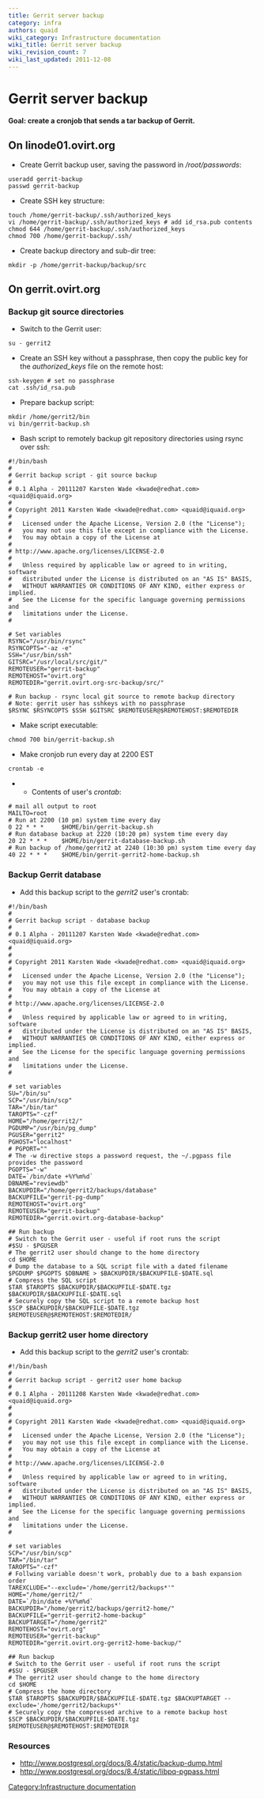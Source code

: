 ```yaml
---
title: Gerrit server backup
category: infra
authors: quaid
wiki_category: Infrastructure documentation
wiki_title: Gerrit server backup
wiki_revision_count: 7
wiki_last_updated: 2011-12-08
---
```


# Gerrit server backup

**Goal: create a cronjob that sends a tar backup of Gerrit.**

## On linode01.ovirt.org

*   Create Gerrit backup user, saving the password in */root/passwords*:

<!-- -->

    useradd gerrit-backup
    passwd gerrit-backup

*   Create SSH key structure:

<!-- -->

    touch /home/gerrit-backup/.ssh/authorized_keys
    vi /home/gerrit-backup/.ssh/authorized_keys # add id_rsa.pub contents
    chmod 644 /home/gerrit-backup/.ssh/authorized_keys 
    chmod 700 /home/gerrit-backup/.ssh/

*   Create backup directory and sub-dir tree:

<!-- -->

    mkdir -p /home/gerrit-backup/backup/src

## On gerrit.ovirt.org

### Backup git source directories

*   Switch to the Gerrit user:

<!-- -->

    su - gerrit2

*   Create an SSH key without a passphrase, then copy the public key for the *authorized_keys* file on the remote host:

<!-- -->

    ssh-keygen # set no passphrase
    cat .ssh/id_rsa.pub

*   Prepare backup script:

<!-- -->

    mkdir /home/gerrit2/bin
    vi bin/gerrit-backup.sh

*   Bash script to remotely backup git repository directories using rsync over ssh:

<!-- -->

    #!/bin/bash
    #
    # Gerrit backup script - git source backup
    #
    # 0.1 Alpha - 20111207 Karsten Wade <kwade@redhat.com> <quaid@iquaid.org>
    #
    # Copyright 2011 Karsten Wade <kwade@redhat.com> <quaid@iquaid.org>
    #
    #   Licensed under the Apache License, Version 2.0 (the "License");
    #   you may not use this file except in compliance with the License.
    #   You may obtain a copy of the License at
    #
    # http://www.apache.org/licenses/LICENSE-2.0
    #
    #   Unless required by applicable law or agreed to in writing, software
    #   distributed under the License is distributed on an "AS IS" BASIS,
    #   WITHOUT WARRANTIES OR CONDITIONS OF ANY KIND, either express or implied.
    #   See the License for the specific language governing permissions and
    #   limitations under the License.
    #

    # Set variables
    RSYNC="/usr/bin/rsync"
    RSYNCOPTS="-az -e"
    SSH="/usr/bin/ssh"
    GITSRC="/usr/local/src/git/"
    REMOTEUSER="gerrit-backup"
    REMOTEHOST="ovirt.org"
    REMOTEDIR="gerrit.ovirt.org-src-backup/src/"

    # Run backup - rsync local git source to remote backup directory
    # Note: gerrit user has sshkeys with no passphrase
    $RSYNC $RSYNCOPTS $SSH $GITSRC $REMOTEUSER@$REMOTEHOST:$REMOTEDIR

*   Make script executable:

<!-- -->

    chmod 700 bin/gerrit-backup.sh

*   Make cronjob run every day at 2200 EST

<!-- -->

    crontab -e

*   -   Contents of user's *crontab*:

<!-- -->

    # mail all output to root
    MAILTO=root
    # Run at 2200 (10 pm) system time every day
    0 22 * * *     $HOME/bin/gerrit-backup.sh
    # Run database backup at 2220 (10:20 pm) system time every day
    20 22 * * *    $HOME/bin/gerrit-database-backup.sh
    # Run backup of /home/gerrit2 at 2240 (10:30 pm) system time every day
    40 22 * * *    $HOME/bin/gerrit-gerrit2-home-backup.sh

### Backup Gerrit database

*   Add this backup script to the *gerrit2* user's crontab:

<!-- -->

    #!/bin/bash
    #
    # Gerrit backup script - database backup
    #
    # 0.1 Alpha - 20111207 Karsten Wade <kwade@redhat.com> <quaid@iquaid.org>
    # 
    #
    # Copyright 2011 Karsten Wade <kwade@redhat.com> <quaid@iquaid.org>
    #
    #   Licensed under the Apache License, Version 2.0 (the "License");
    #   you may not use this file except in compliance with the License.
    #   You may obtain a copy of the License at
    #
    # http://www.apache.org/licenses/LICENSE-2.0
    #
    #   Unless required by applicable law or agreed to in writing, software
    #   distributed under the License is distributed on an "AS IS" BASIS,
    #   WITHOUT WARRANTIES OR CONDITIONS OF ANY KIND, either express or implied.
    #   See the License for the specific language governing permissions and
    #   limitations under the License.
    #

    # set variables
    SU="/bin/su"
    SCP="/usr/bin/scp"
    TAR="/bin/tar"
    TAROPTS="-czf"
    HOME="/home/gerrit2/"
    PGDUMP="/usr/bin/pg_dump"
    PGUSER="gerrit2"
    PGHOST="localhost"
    # PGPORT=""
    # The -w directive stops a password request, the ~/.pgpass file provides the password
    PGOPTS="-w"
    DATE=`/bin/date +%Y%m%d`
    DBNAME="reviewdb"
    BACKUPDIR="/home/gerrit2/backups/database"
    BACKUPFILE="gerrit-pg-dump"
    REMOTEHOST="ovirt.org"
    REMOTEUSER="gerrit-backup"
    REMOTEDIR="gerrit.ovirt.org-database-backup"

    ## Run backup
    # Switch to the Gerrit user - useful if root runs the script
    #$SU - $PGUSER
    # The gerrit2 user should change to the home directory
    cd $HOME
    # Dump the database to a SQL script file with a dated filename
    $PGDUMP $PGOPTS $DBNAME > $BACKUPDIR/$BACKUPFILE-$DATE.sql
    # Compress the SQL script
    $TAR $TAROPTS $BACKUPDIR/$BACKUPFILE-$DATE.tgz $BACKUPDIR/$BACKUPFILE-$DATE.sql
    # Securely copy the SQL script to a remote backup host
    $SCP $BACKUPDIR/$BACKUPFILE-$DATE.tgz $REMOTEUSER@$REMOTEHOST:$REMOTEDIR/

### Backup gerrit2 user home directory

*   Add this backup script to the *gerrit2* user's crontab:

<!-- -->

    #!/bin/bash
    #
    # Gerrit backup script - gerrit2 user home backup
    #
    # 0.1 Alpha - 20111208 Karsten Wade <kwade@redhat.com> <quaid@iquaid.org>
    # 
    #
    # Copyright 2011 Karsten Wade <kwade@redhat.com> <quaid@iquaid.org>
    #
    #   Licensed under the Apache License, Version 2.0 (the "License");
    #   you may not use this file except in compliance with the License.
    #   You may obtain a copy of the License at
    #
    # http://www.apache.org/licenses/LICENSE-2.0
    #
    #   Unless required by applicable law or agreed to in writing, software
    #   distributed under the License is distributed on an "AS IS" BASIS,
    #   WITHOUT WARRANTIES OR CONDITIONS OF ANY KIND, either express or implied.
    #   See the License for the specific language governing permissions and
    #   limitations under the License.
    #

    # set variables
    SCP="/usr/bin/scp"
    TAR="/bin/tar"
    TAROPTS="-czf"
    # Follwing variable doesn't work, probably due to a bash expansion order
    TAREXCLUDE="--exclude='/home/gerrit2/backups*'"
    HOME="/home/gerrit2/"
    DATE=`/bin/date +%Y%m%d`
    BACKUPDIR="/home/gerrit2/backups/gerrit2-home/"
    BACKUPFILE="gerrit-gerrit2-home-backup"
    BACKUPTARGET="/home/gerrit2"
    REMOTEHOST="ovirt.org"
    REMOTEUSER="gerrit-backup"
    REMOTEDIR="gerrit.ovirt.org-gerrit2-home-backup/"

    ## Run backup
    # Switch to the Gerrit user - useful if root runs the script
    #$SU - $PGUSER
    # The gerrit2 user should change to the home directory
    cd $HOME
    # Compress the home directory
    $TAR $TAROPTS $BACKUPDIR/$BACKUPFILE-$DATE.tgz $BACKUPTARGET --exclude='/home/gerrit2/backups*'
    # Securely copy the compressed archive to a remote backup host
    $SCP $BACKUPDIR/$BACKUPFILE-$DATE.tgz $REMOTEUSER@$REMOTEHOST:$REMOTEDIR

### Resources

*   <http://www.postgresql.org/docs/8.4/static/backup-dump.html>
*   <http://www.postgresql.org/docs/8.4/static/libpq-pgpass.html>

[Category:Infrastructure documentation](/develop/infra/infrastructure-documentation/)
